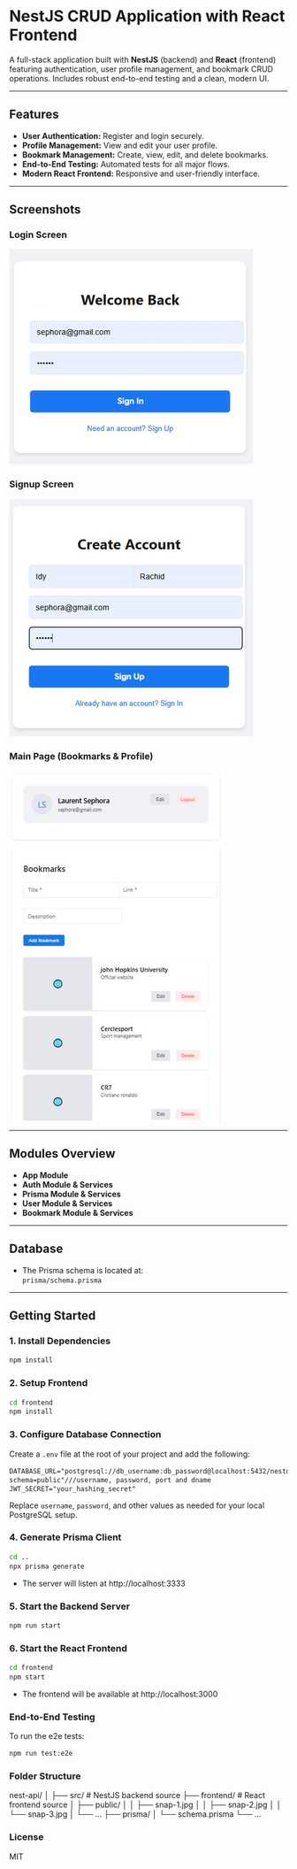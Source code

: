 # NestJS CRUD Application with React Frontend

A full-stack application built with **NestJS** (backend) and **React** (frontend) featuring authentication, user profile management, and bookmark CRUD operations. Includes robust end-to-end testing and a clean, modern UI.

---

## Features

- **User Authentication:** Register and login securely.
- **Profile Management:** View and edit your user profile.
- **Bookmark Management:** Create, view, edit, and delete bookmarks.
- **End-to-End Testing:** Automated tests for all major flows.
- **Modern React Frontend:** Responsive and user-friendly interface.

---

## Screenshots

### Login Screen
![Login Screen](/frontend/public/snap-1.JPG)

### Signup Screen
![Signup Screen](/frontend/public/snap-2.JPG)

### Main Page (Bookmarks & Profile)
![Main Page](/frontend/public/snap-3.JPG)

---

## Modules Overview

- **App Module**
- **Auth Module & Services**
- **Prisma Module & Services**
- **User Module & Services**
- **Bookmark Module & Services**

---

## Database

- The Prisma schema is located at:  
  `prisma/schema.prisma`

---

## Getting Started

### 1. Install Dependencies
```bash
npm install
```
### 2. Setup Frontend
```bash
cd frontend
npm install
```
### 3. Configure Database Connection

Create a `.env` file at the root of your project and add the following:

```env
DATABASE_URL="postgresql://db_username:db_password@localhost:5432/nestdb?schema=public"///username, password, port and dname 
JWT_SECRET="your_hashing_secret"
```

Replace `username`, `password`, and other values as needed for your local PostgreSQL setup.

### 4. Generate Prisma Client
```bash
cd ..
npx prisma generate
```
- The server will listen at http://localhost:3333

### 5.  Start the Backend Server
```bash
npm run start
```

### 6.  Start the React Frontend
```bash
cd frontend
npm start
```
- The frontend will be available at http://localhost:3000

### End-to-End Testing
To run the e2e tests:
```bash
npm run test:e2e
```
### Folder Structure
nest-api/
│
├── src/                # NestJS backend source
├── frontend/           # React frontend source
│   ├── public/
│   │   ├── snap-1.jpg
│   │   ├── snap-2.jpg
│   │   └── snap-3.jpg
│   └── ...
├── prisma/
│   └── schema.prisma
└── ...

### License
MIT